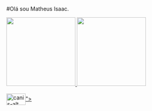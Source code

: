 #Olá sou Matheus Isaac.

<div>
  <a href="https://github.com/C4nisAku">
  <img height="180em" src="https://github-readme-stats.vercel.app/api?username=C4nisAku&show_icons=true&theme=chartreuse-dark&include_all_commits=true&count_private=true"/>
  <img height="180em" src="https://github-readme-stats.vercel.app/api/top-langs/?username=C4nisAku&layout=compact&langs_count=7&theme=chartreuse-dark"/>
</div>
  
<div style="display: inline_block"><br>
  <img align="center" alt="canis-alt" height="30" width="50" src="<img src="https://cdn.jsdelivr.net/gh/devicons/devicon/icons/python/python-original.svg" />">

</div>
